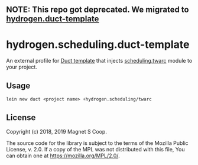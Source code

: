 ## NOTE: This repo got deprecated. We migrated to [hydrogen.duct-template](https://github.com/magnetcoop/hydrogen.duct-template)

# hydrogen.scheduling.duct-template

An external profile for [Duct template](https://github.com/duct-framework/duct) that injects [scheduling.twarc](https://github.com/magnetcoop/scheduling.twarc) module to your project.

## Usage

`lein new duct <project name> +hydrogen.scheduling/twarc`

## License

Copyright (c) 2018, 2019 Magnet S Coop.

The source code for the library is subject to the terms of the Mozilla Public License, v. 2.0. If a copy of the MPL was not distributed with this file, You can obtain one at https://mozilla.org/MPL/2.0/.

